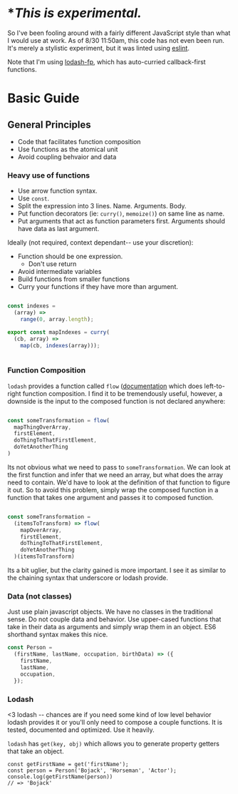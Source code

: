 # **This is experimental.*

So I've been fooling around with a fairly different JavaScript style than what
I would use at work. As of 8/30 11:50am, this code has not even been run.
It's merely a stylistic experiment, but it was linted using [eslint](http://eslint.org/).

Note that I'm using [lodash-fp](http://eslint.org/), which has auto-curried callback-first functions.

# Basic Guide

## General Principles

  * Code that facilitates function composition
  * Use functions as the atomical unit
  * Avoid coupling behvaior and data

### Heavy use of functions

* Use arrow function syntax.
* Use `const`.
* Split the expression into 3 lines. Name. Arguments. Body.
* Put function decorators (ie: `curry()`, `memoize()`) on same line as name.
* Put arguments that act as function parameters first. Arguments should have data as last argument. 

Ideally (not required, context dependant-- use your discretion):
  * Function should be one expression.
    * Don't use return
  * Avoid intermediate variables
  * Build functions from smaller functions
  * Curry your functions if they have more than argument.

```javascript

const indexes =
  (array) =>
    range(0, array.length);

export const mapIndexes = curry(
  (cb, array) =>
    map(cb, indexes(array)));
  
```

### Function Composition

`lodash` provides a function called `flow` ([documentation](https://lodash.com/docs#flow) which does left-to-right function composition. I find it to be tremendously useful, however, a downside is the input to the composed function is not declared anywhere:

```javascript

const someTransformation = flow(
  mapThingOverArray,
  firstElement,
  doThingToThatFirstElement,
  doYetAnotherThing
)

```

Its not obvious what we need to pass to `someTransformation`. We can look at the first function and infer that we need an array, but what does the array need to contain. We'd have to look at the definition of that function to figure it out. So to avoid this problem, simply wrap the composed function in a function that takes one argument and passes it to composed function.


```javascript

const someTransformation =
  (itemsToTransform) => flow(
    mapOverArray,
    firstElement,
    doThingToThatFirstElement,
    doYetAnotherThing
  )(itemsToTransform)

```

Its a bit uglier, but the clarity gained is more important. I see it as similar to the chaining syntax that underscore or lodash provide.

### Data (not classes)

Just use plain javascript objects. We have no classes in the traditional sense. Do not couple data and behavior. Use upper-cased functions that take in their data as arguments and simply wrap them in an object. ES6 shorthand syntax makes this nice.

```javascript
const Person =
  (firstName, lastName, occupation, birthData) => ({
    firstName,
    lastName,
    occupation,
  });
```

### Lodash

<3 lodash -- chances are if you need some kind of low level behavior lodash provides it or you'll only need to compose a couple functions. It is tested, documented and optimized. Use it heavily.

`lodash` has `get(key, obj)` which allows you to generate property getters that take an object. 

```
const getFirstName = get('firstName'); 
const person = Person('Bojack', 'Horseman', 'Actor');
console.log(getFirstName(person))
// => 'Bojack'
``` 